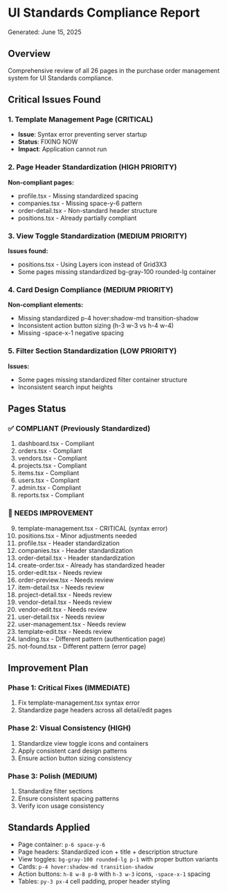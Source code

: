 # UI Standards Compliance Report
Generated: June 15, 2025

## Overview
Comprehensive review of all 26 pages in the purchase order management system for UI Standards compliance.

## Critical Issues Found

### 1. Template Management Page (CRITICAL)
- **Issue**: Syntax error preventing server startup
- **Status**: FIXING NOW
- **Impact**: Application cannot run

### 2. Page Header Standardization (HIGH PRIORITY)
**Non-compliant pages:**
- profile.tsx - Missing standardized spacing
- companies.tsx - Missing space-y-6 pattern
- order-detail.tsx - Non-standard header structure
- positions.tsx - Already partially compliant

### 3. View Toggle Standardization (MEDIUM PRIORITY)
**Issues found:**
- positions.tsx - Using Layers icon instead of Grid3X3
- Some pages missing standardized bg-gray-100 rounded-lg container

### 4. Card Design Compliance (MEDIUM PRIORITY)
**Non-compliant elements:**
- Missing standardized p-4 hover:shadow-md transition-shadow
- Inconsistent action button sizing (h-3 w-3 vs h-4 w-4)
- Missing -space-x-1 negative spacing

### 5. Filter Section Standardization (LOW PRIORITY)
**Issues:**
- Some pages missing standardized filter container structure
- Inconsistent search input heights

## Pages Status

### ✅ COMPLIANT (Previously Standardized)
1. dashboard.tsx - Compliant
2. orders.tsx - Compliant
3. vendors.tsx - Compliant
4. projects.tsx - Compliant
5. items.tsx - Compliant
6. users.tsx - Compliant
7. admin.tsx - Compliant
8. reports.tsx - Compliant

### 🔧 NEEDS IMPROVEMENT
9. template-management.tsx - CRITICAL (syntax error)
10. positions.tsx - Minor adjustments needed
11. profile.tsx - Header standardization
12. companies.tsx - Header standardization
13. order-detail.tsx - Header standardization
14. create-order.tsx - Already has standardized header
15. order-edit.tsx - Needs review
16. order-preview.tsx - Needs review
17. item-detail.tsx - Needs review
18. project-detail.tsx - Needs review
19. vendor-detail.tsx - Needs review
20. vendor-edit.tsx - Needs review
21. user-detail.tsx - Needs review
22. user-management.tsx - Needs review
23. template-edit.tsx - Needs review
24. landing.tsx - Different pattern (authentication page)
25. not-found.tsx - Different pattern (error page)

## Improvement Plan

### Phase 1: Critical Fixes (IMMEDIATE)
1. Fix template-management.tsx syntax error
2. Standardize page headers across all detail/edit pages

### Phase 2: Visual Consistency (HIGH)
1. Standardize view toggle icons and containers
2. Apply consistent card design patterns
3. Ensure action button sizing consistency

### Phase 3: Polish (MEDIUM)
1. Standardize filter sections
2. Ensure consistent spacing patterns
3. Verify icon usage consistency

## Standards Applied
- Page container: `p-6 space-y-6`
- Page headers: Standardized icon + title + description structure
- View toggles: `bg-gray-100 rounded-lg p-1` with proper button variants
- Cards: `p-4 hover:shadow-md transition-shadow`
- Action buttons: `h-8 w-8 p-0` with `h-3 w-3` icons, `-space-x-1` spacing
- Tables: `py-3 px-4` cell padding, proper header styling
